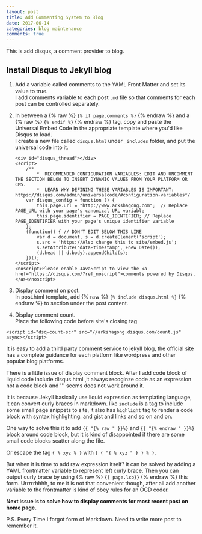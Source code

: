 ```yaml
---
layout: post
title: Add Commenting System to Blog
date: 2017-06-14
categories: blog maintenance
comments: true
---
```


This is add disqus, a comment provider to blog.

## Install Disqus to Jekyll blog

1. Add a variable called comments to the YAML Front Matter and set its value to true.  
    I add comments variable to each post `.md` file so that comments for each post can be controlled separately. 

2. In between a 
{% raw %} 
`{% if page.comments %}` 
{% endraw %} 
and a 
{% raw %} `{% endif %}` {% endraw %} tag, copy and paste the Universal Embed Code in the appropriate template where you'd like Disqus to load.  
    I create a new file called `disqus.html` under `_includes` folder, and put the universal code into it.

    ```
    <div id="disqus_thread"></div>
    <script>
        /**
            *  RECOMMENDED CONFIGURATION VARIABLES: EDIT AND UNCOMMENT THE SECTION BELOW TO INSERT DYNAMIC VALUES FROM YOUR PLATFORM OR CMS.
            *  LEARN WHY DEFINING THESE VARIABLES IS IMPORTANT: https://disqus.com/admin/universalcode/#configuration-variables*/
        var disqus_config = function () {
            this.page.url = "http://www.arkshagong.com";  // Replace PAGE_URL with your page's canonical URL variable
            this.page.identifier = PAGE_IDENTIFIER; // Replace PAGE_IDENTIFIER with your page's unique identifier variable
        };
        (function() { // DON'T EDIT BELOW THIS LINE
            var d = document, s = d.createElement('script');
            s.src = 'https://Also change this to site/embed.js';
            s.setAttribute('data-timestamp', +new Date());
            (d.head || d.body).appendChild(s);
        })();
    </script>
    <noscript>Please enable JavaScript to view the <a href="https://disqus.com/?ref_noscript">comments powered by Disqus.</a></noscript>
    ```

3. Display comment on post.  
    In post.html template, add {% raw %} `{% include disqus.html %}` {% endraw %} to section under the post content.

4. Display comment count.  
    Place the following code before site's closing </body> tag

`<script id="dsq-count-scr" src="//arkshagong.disqus.com/count.js" async></script>`

It is easy to add a third party comment service to jekyll blog, the official site has a complete guidance for each platform like wordpress and other popular blog platforms.

There is a little issue of display comment block. After I add code block of liquid code include disqus.html ,it always recoginze code as an expression not a code block and ''' seems does not work around it.

It is because Jekyll basically use liquid expression as templating language, it can convert curly braces in markdown. like `include` is a tag to include some small page snippets to site, it also has `highlight` tag to render a code block with syntax highlighting. and gist and links and so on and on.

One way to solve this it to add  `{{ "{% raw " }}%}`  and  `{{ "{% endraw " }}%}` block around code block, but it is kind of disappointed if there are some small code blocks scatter along the file.

Or escape the tag `{ % xyz % }` with `{ { "{ % xyz " } } % }`.

But when it is time to add raw expression itself? it can be solved by adding a YAML frontmatter variable to represent left curly brace. Then you can output curly brace by using {% raw %} `{{ page.lcb}}` {% endraw %} this form. Urrrrrhhhh, to me it is not that convenient though, after all add another variable to the frontmatter is kind of obey rules for an OCD coder.

__Next issue is to solve how to display comments for most recent post on home page.__

P.S. Every Time I forgot form of Markdown. Need to write more post to remember it.

